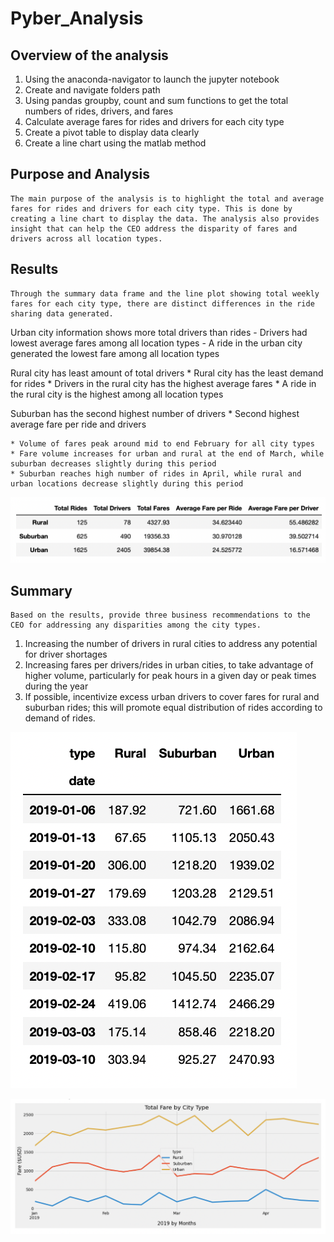 # Pyber_Analysis

## Overview of the analysis

1.	Using the anaconda-navigator to launch the jupyter notebook
2.	Create and navigate folders path
3.	Using pandas groupby, count and sum functions to get the total numbers of rides, drivers, and fares
4.	Calculate average fares for rides and drivers for each city type
5.	Create a pivot table to display data clearly
6.	Create a line chart using the matlab method


## Purpose and Analysis

    The main purpose of the analysis is to highlight the total and average fares for rides and drivers for each city type. This is done by creating a line chart to display the data. The analysis also provides insight that can help the CEO address the disparity of fares and drivers across all location types.


## Results

    Through the summary data frame and the line plot showing total weekly fares for each city type, there are distinct differences in the ride sharing data generated.
    
Urban city information shows more total drivers than rides
    -   Drivers had lowest average fares among all location types
    -   A ride in the urban city generated the lowest fare among all location types

Rural city has least amount of total drivers
    * Rural city has the least demand for rides
    * Drivers in the rural city has the highest average fares
    * A ride in the rural city is the highest among all location types

Suburban has the second highest number of drivers
    * Second highest average fare per ride and drivers

    * Volume of fares peak around mid to end February for all city types
    * Fare volume increases for urban and rural at the end of March, while suburban decreases slightly during this period
    * Suburban reaches high number of rides in April, while rural and urban locations decrease slightly during this period

![This is an image](https://github.com/Stookhy/Pyber_Analysis/blob/main/Pyber_Summary.png?raw=true)

## Summary

    Based on the results, provide three business recommendations to the CEO for addressing any disparities among the city types.
    
   1.	Increasing the number of drivers in rural cities to address any potential for driver shortages
   2.	Increasing fares per drivers/rides in urban cities, to take advantage of higher volume, particularly for peak hours in a given day or peak times during the year
   3.	If possible, incentivize excess urban drivers to cover fares for rural and suburban rides; this will promote equal distribution of rides according to demand of rides.

![This is an image](https://github.com/Stookhy/Pyber_Analysis/blob/main/Total_Fares_Per_Week.png?raw=true)

![This is an image](https://github.com/Stookhy/Pyber_Analysis/blob/main/PyBer_Fare_Summary.png?raw=true)
